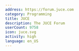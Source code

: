 ```yaml
---
address: https://forum.juce.com
category: Programming
title: JUCE
description: The JUCE Forum
userCount: 9758
icon: juce.svg
activity: high
language: en_US
---
```

